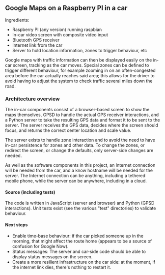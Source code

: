 ## Google Maps on a Raspberry PI in a car

Ingredients:

*    Raspberry PI (any version) running raspbian
*    In-car video screen with composite video input
*    Bluetooth GPS receiver
*    Internet link from the car
*    Server to hold location information, zones to trigger behaviour, etc

Google maps with traffic information can then be displayed easily on the in-car screen, tracking as the car moves. Special zones can be defined to trigger different behaviour, for example zooming in on an often-congested area before the car actually reaches said area; this allows for the driver to avoid having to adjust the system to check traffic several miles down the road.

### Architecture overview

The in-car components consist of a browser-based screen to show the maps themselves, GPSD to handle the actual GPS receiver interactions, and a Python server to take the resulting GPS data and format it to be sent to the server. The server receives the GPS data, decides where the screen should focus, and returns the correct center location and scale value.

The server exists to handle zone interaction and to avoid the need to have in-car persistence for zones and other data. To change the zones, or redirect the screen, or change the defaults, only server-side changes are needed.

As well as the software components in this project, an Internet connection will be needed from the car, and a know hostname will be needed for the server. The Internet connection can be anything, including a tethered mobile phone, while the server can be anywhere, including in a cloud.

#### Source (including tests)

The code is written in JavaScript (server and browser) and Python (GPSD interactions). Unit tests exist (see the various "test" directories) to validate behaviour.

#### Next steps

- Enable time-base behaviour: if the car picked someone up in the morning, that might affect the route home (appears to be a source of confusion for Google Now).
- Status messages: The server and car-side code should be able to display status messages on the screen.
- Create a more resilient infrastructure on the car side: at the moment, if the internet link dies, there's nothing to restart it.

